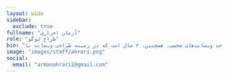```yaml
---
layout: wide
sidebar:
  exclude: true
fullname: "آرمان احراری"
role: "طراح لوگو"
bio: "طراح گرافیک با ۵ سال تجربه در استفاده از نرم‌افزارهای فتوشاپ و ایلستریتور. دارای سابقه یک ساله در زمینه سئو و تولید محتوا، با توانایی در کار با وردپرس و ساخت وب‌سایت‌های شخصی. همچنین، ۲ سال است که در زمینه طراحی وب‌سایت با HTML، CSS و زبان‌های PHP و جاوااسکریپت فعالیت می‌کنم."
image: "images/staff/ahrari.png"
social:
  email: "armanahrari2@gmail.com"
---
```

